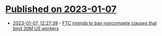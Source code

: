 # [Published on 2023-01-07](index.md)

* [2023-01-07, 12:27:39](https://news.ycombinator.com/item?id=34287441) - [FTC intends to ban noncompete clauses that bind 30M US workers](https://arstechnica.com/tech-policy/2023/01/ftc-proposes-ban-on-noncompete-clauses-says-they-violate-workers-legal-rights/)
